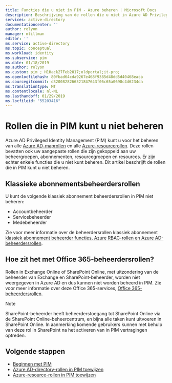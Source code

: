 ```yaml
---
title: Functies die u niet in PIM - Azure beheren | Microsoft Docs
description: Beschrijving van de rollen die u niet in Azure AD Privileged Identity Management (PIM beheren).
services: active-directory
documentationcenter: ''
author: rolyon
manager: mtillman
editor: ''
ms.service: active-directory
ms.topic: conceptual
ms.workload: identity
ms.subservice: pim
ms.date: 01/18/2019
ms.author: rolyon
ms.custom: pim ; H1Hack27Feb2017;oldportal;it-pro;
ms.openlocfilehash: 80fbad64cda9267e468f9385d48dd5d40468eaca
ms.sourcegitcommit: d3200828266321847643f06c65a0698c4d6234da
ms.translationtype: MT
ms.contentlocale: nl-NL
ms.lasthandoff: 01/29/2019
ms.locfileid: "55203416"
---
```

# <a name="roles-you-cannot-manage-in-pim"></a>Rollen die in PIM kunt u niet beheren

Azure AD Privileged Identity Management (PIM) kunt u voor het beheren van alle [Azure AD-maprollen](../users-groups-roles/directory-assign-admin-roles.md) en alle [Azure-resourcerollen](../../role-based-access-control/built-in-roles.md). Deze rollen bevatten ook uw aangepaste rollen die zijn gekoppeld aan uw beheergroepen, abonnementen, resourcegroepen en resources. Er zijn echter enkele functies die u niet kunt beheren. Dit artikel beschrijft de rollen die in PIM kunt u niet beheren.

## <a name="classic-subscription-administrator-roles"></a>Klassieke abonnementsbeheerdersrollen

U kunt de volgende klassiek abonnement beheerdersrollen in PIM niet beheren:

- Accountbeheerder
- Servicebeheerder
- Medebeheerder

Zie voor meer informatie over de beheerdersrollen klassiek abonnement [klassiek abonnement beheerder functies, Azure RBAC-rollen en Azure AD-beheerdersrollen](../../role-based-access-control/rbac-and-directory-admin-roles.md).

## <a name="what-about-office-365-admin-roles"></a>Hoe zit het met Office 365-beheerdersrollen?

Rollen in Exchange Online of SharePoint Online, met uitzondering van de beheerder van Exchange en SharePoint-beheerder, worden niet weergegeven in Azure AD en dus kunnen niet worden beheerd in PIM. Zie voor meer informatie over deze Office 365-services, [Office 365-beheerdersrollen](https://docs.microsoft.com/office365/admin/add-users/about-admin-roles).

> [!NOTE]
> SharePoint-beheerder heeft beheerderstoegang tot SharePoint Online via de SharePoint Online-beheercentrum, en bijna alle taken kunt uitvoeren in SharePoint Online. In aanmerking komende gebruikers kunnen met behulp van deze rol in SharePoint na het activeren van in PIM vertragingen optreden.

## <a name="next-steps"></a>Volgende stappen

- [Beginnen met PIM](pim-getting-started.md)
- [Azure AD-directory-rollen in PIM toewijzen](pim-how-to-add-role-to-user.md)
- [Azure-resource-rollen in PIM toewijzen](pim-resource-roles-assign-roles.md)
